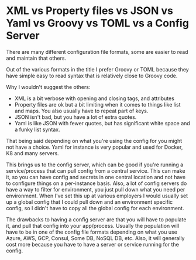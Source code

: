# XML vs Property files vs JSON vs Yaml vs Groovy vs TOML vs a Config Server

There are many different configuration file formats, some are easier to read and maintain that others. 

Out of the various formats in the title I prefer Groovy or TOML because they  have simple easy to read syntax that is relatively close to Groovy code.

Why I wouldn't suggest the others:
* XML is a bit verbose with opening and closing tags, and attributes
* Property files are ok but a bit limiting when it comes to things like list and maps. You also usually have to repeat part of keys.
* JSON isn't bad, but you have a lot of extra quotes.
* Yaml is like JSON with fewer quotes, but has significant white space and a funky list syntax.

That being said depending on what you're using the config for you might not have a choice. Yaml for instance is very popular and used for
Docker, K8 and many servers.

This brings us to the config server, which can be good if you're running a service/process that can pull config from a central service.
This can make it, so you can have config and secrets in one central location and not have to configure things  on a per-instance basis.
Also, a lot of config servers do have a way to filter for environment, you just pull down what you need per environment. When I've set this
up at various employers I would usually set up a global config that I could pull down and an environment specific config, so I didn't have
to copy all the global config for each environment.

The drawbacks to having a config server are that you will have to populate it, and pull that config into your app/process. Usually the population
will have to be in one of the config file formats depending on what you use Azure, AWS, GCP, Consul, Some DB, NoSQL DB, etc. Also, it will 
generally cost more because you have to have a server or service running for the config.
